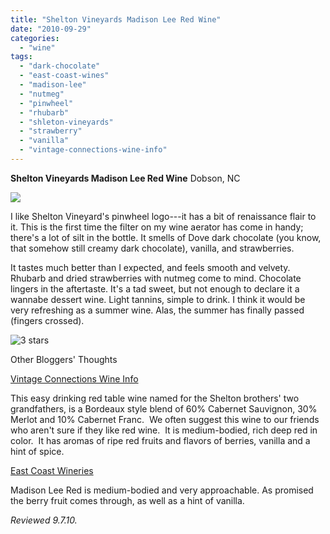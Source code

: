 ```yaml
---
title: "Shelton Vineyards Madison Lee Red Wine"
date: "2010-09-29"
categories:
  - "wine"
tags:
  - "dark-chocolate"
  - "east-coast-wines"
  - "madison-lee"
  - "nutmeg"
  - "pinwheel"
  - "rhubarb"
  - "shleton-vineyards"
  - "strawberry"
  - "vanilla"
  - "vintage-connections-wine-info"
---
```


**Shelton Vineyards Madison Lee Red Wine** Dobson, NC

![](http://www.thegourmez.com/gourmez/photos/madisonlee.jpg)

I like Shelton Vineyard's pinwheel logo---it has a bit of renaissance flair to it. This is the first time the filter on my wine aerator has come in handy; there's a lot of silt in the bottle. It smells of Dove dark chocolate (you know, that somehow still creamy dark chocolate), vanilla, and strawberries.

It tastes much better than I expected, and feels smooth and velvety. Rhubarb and dried strawberries with nutmeg come to mind. Chocolate lingers in the aftertaste. It's a tad sweet, but not enough to declare it a wannabe dessert wine. Light tannins, simple to drink. I think it would be very refreshing as a summer wine. Alas, the summer has finally passed (fingers crossed).

![3 stars](http://s3.amazonaws.com/thegourmez-wpmedia/2009/02/rating_avocado1.gif "rating_avocado1")

Other Bloggers' Thoughts

[Vintage Connections Wine Info](http://vintageconnectionswineinfo.blogspot.com/2010/03/wine-tips-of-week-17-wines-of-usa-102.html)

This easy drinking red table wine named for the Shelton brothers' two grandfathers, is a Bordeaux style blend of 60% Cabernet Sauvignon, 30% Merlot and 10% Cabernet Franc.  We often suggest this wine to our friends who aren't sure if they like red wine.  It is medium-bodied, rich deep red in color.  It has aromas of ripe red fruits and flavors of berries, vanilla and a hint of spice.

[East Coast Wineries](http://eastcoastwineries.blogspot.com/2007/02/shelton-vineyards-madison-lee-red.html)

Madison Lee Red is medium-bodied and very approachable. As promised the berry fruit comes through, as well as a hint of vanilla.

_Reviewed 9.7.10._
